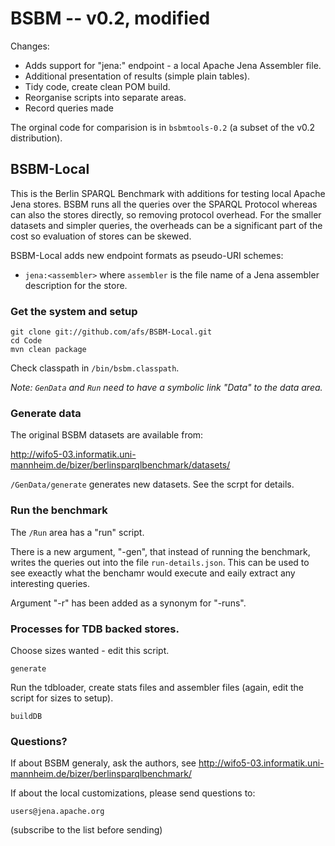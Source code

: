 # BSBM -- v0.2, modified

Changes:

* Adds support for "jena:" endpoint - a local Apache Jena Assembler file.
* Additional presentation of results (simple plain tables).
* Tidy code, create clean POM build.
* Reorganise scripts into separate areas.
* Record queries made 

The orginal code for comparision is in `bsbmtools-0.2` (a subset of the
v0.2 distribution).

## BSBM-Local

This is the Berlin SPARQL Benchmark with additions for testing local
Apache Jena stores.  BSBM runs all the queries over the SPARQL Protocol
whereas can also the stores directly, so removing protocol overhead.
For the smaller datasets and simpler queries, the overheads can be a
significant part of the cost so evaluation of stores can be skewed.

BSBM-Local adds new endpoint formats as pseudo-URI schemes:

* `jena:<assembler>` where `assembler` is the file name of a Jena assembler
description for the store.

### Get the system and setup

```
git clone git://github.com/afs/BSBM-Local.git
cd Code
mvn clean package
```

Check classpath in `/bin/bsbm.classpath`.

_Note: `GenData` and `Run` need to have a symbolic link "Data" to
the data area._

### Generate data

The original BSBM datasets are available from:

http://wifo5-03.informatik.uni-mannheim.de/bizer/berlinsparqlbenchmark/datasets/

`/GenData/generate` generates new datasets. See the scrpt for details.

### Run the benchmark

The `/Run` area has a "run" script.

There is a new argument, "-gen", that instead of running the benchmark,
writes the queries out into the file `run-details.json`. This can be
used to see exeactly what the benchamr would execute and eaily extract
any interesting queries.

Argument "-r" has been added as a synonym for "-runs".

### Processes for TDB backed stores.

Choose sizes wanted - edit this script.

`generate`

Run the tdbloader, create stats files and assembler files (again, edit
the script for sizes to setup).

`buildDB`

### Questions?

If about BSBM generaly, ask the authors, see 
http://wifo5-03.informatik.uni-mannheim.de/bizer/berlinsparqlbenchmark/

If about the local customizations, please send questions to:

    users@jena.apache.org

(subscribe to the list before sending)
